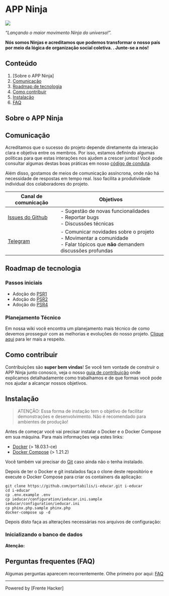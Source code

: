 # APP Ninja

![](https://github.com/midianinja/AppNinja/blob/master/imgs/wiki/photo5165721424084707342.jpg)

_“Lançando o maior movimento Ninja do universo!”._

**Nós somos Ninjas e acreditamos que podemos transformar o nosso país por meio da lógica de organização social coletiva.
. Junte-se a nós!**

## Conteúdo

1. [Sobre o APP Ninja]
2. [Comunicação](#comunicação)
3. [Roadmap de tecnologia](#roadmap-de-tecnologia)
4. [Como contribuir](#como-contribuir)
5. [Instalação](#instalação)
6. [FAQ](#perguntas-frequentes-(FAQ))

## Sobre o APP Ninja

## Comunicação

Acreditamos que o sucesso do projeto depende diretamente da interação clara e
objetiva entre os membros. Por isso, estamos definindo algumas
políticas para que estas interações nos ajudem a crescer juntos! Você pode
consultar algumas destas boas práticas em nosso [código de
conduta](https://github.com/midianinja/AppNinja/blob/master/CODE_OF_CONDUCT.md).

Além disso, gostamos de meios de comunicação assíncrona, onde não há necessidade de
respostas em tempo real. Isso facilita a produtividade individual dos
colaboradores do projeto.

| Canal de comunicação | Objetivos |
|----------------------|-----------|
| [Issues do Github](https://github.com/midianinja/AppNinja/issues) | - Sugestão de novas funcionalidades<br> - Reportar bugs<br> - Discussões técnicas |
| [Telegram](https:// ) | - Comunicar novidades sobre o projeto<br> - Movimentar a comunidade<br>  - Falar tópicos que **não** demandem discussões profundas |


## Roadmap de tecnologia

### Passos iniciais

- Adoção do [PSR1](https://)
- Adoção do [PSR2](https://)
- Adoção do [PSR4](https://)

### Planejamento Técnico

Em nossa wiki você encontra um planejamento mais técnico de como devemos
prosseguir com as melhorias e evoluções do nosso projeto.
[Clique aqui](https://github.com/)
para ler mais a respeito.

## Como contribuir

Contribuições são **super bem vindas**! Se você tem vontade de construir o
APP Ninja junto conosco, veja o nosso [guia de contribuição](./CONTRIBUTING.md)
onde explicamos detalhadamente como trabalhamos e de que formas você pode nos
ajudar a alcançar nossos objetivos.

## Instalação

> ATENÇÃO: Essa forma de instação tem o objetivo de facilitar demonstrações e desenvolvimento. Não é recomendado para ambientes de produção!

Antes de começar você vai precisar instalar o Docker e o Docker Compose em sua
máquina. Para mais informações veja estes links:

- [Docker](https://docs.docker.com/install/) (> 18.03.1-ce)
- [Docker Compose](https://docs.docker.com/compose/install/) (> 1.21.2)

Você também vai precisar do [Git](https://git-scm.com/downloads) caso ainda não
o tenha instalado.

Depois de ter o Docker e git instalados faça o clone deste repositório e execute
o Docker Compose para criar os containers da aplicação:

```terminal
git clone https://github.com/portabilis/i-educar.git i-educar
cd i-educar
cp .env.example .env
cp ieducar/configuration/ieducar.ini.sample ieducar/configuration/ieducar.ini
cp phinx.php.sample phinx.php
docker-compose up -d
```

Depois disto faça as alterações necessárias nos arquivos de configuração:

### Inicializando o banco de dados

**Atenção:**

## Perguntas frequentes (FAQ)

Algumas perguntas aparecem recorrentemente. Olhe primeiro por aqui: [FAQ](docs/faq.md)

---

Powered by [Frente Hacker]
